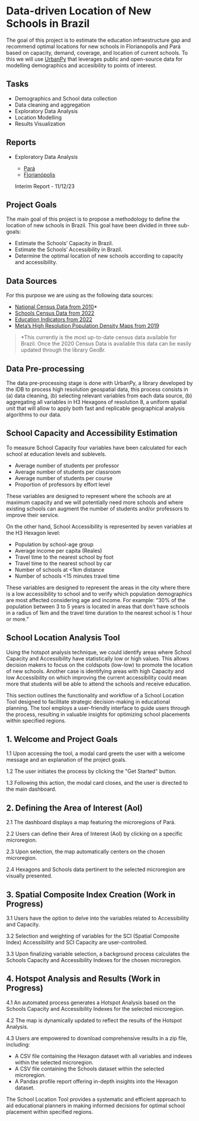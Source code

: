 # Data-driven Location of New Schools in Brazil

The goal of this project is to estimate the education infraestructure gap and recommend optimal locations for new schools in Florianopolis and Pará based on capacity, demand, coverage, and location of current schools. To this we will use [UrbanPy](https://doi.org/10.1007/978-3-031-06862-1_34) that leverages public and open-source data for modelling demographics and accesibility to points of interest.

## Tasks

- Demographics and School data collection
- Data cleaning and aggregation
- Exploratory Data Analysis
- Location Modelling
- Results Visualization

## Reports

- Exploratory Data Analysis
  - [Pará](https://el-bid.github.io/edu-brazil/docs/para_data_extraction.html)
  - [Florianópolis](https://el-bid.github.io/edu-brazil/docs/flor_data_extraction.html)

  Interim Report - 11/12/23

## Project Goals

The main goal of this project is to propose a methodology to define the location of new schools in Brazil. This goal have been divided in three sub-goals:

- Estimate the Schools’ Capacity in Brazil. 
- Estimate the Schools’ Accessibility in Brazil.
- Determine the optimal location of new schools according to capacity and accessibility.

## Data Sources

For this purpose we are using as the following data sources:

- [National Census Data from 2010](https://ipeagit.github.io/censobr/)*
- [Schools Census Data from 2022](https://ipeagit.github.io/geobr/)
- [Education Indicators from 2022](https://www.gov.br/inep/pt-br/acesso-a-informacao/dados-abertos/indicadores-educacionais)
- [Meta’s High Resolution Population Density Maps from 2019](https://data.humdata.org/dataset/brazil-high-resolution-population-density-maps-demographic-estimates?)

> *This currently is the most up-to-date census data available for Brazil. Once the 2020 Census Data is available this data can be easily updated through the library GeoBr. 

## Data Pre-processing

The data pre-processing stage is done with UrbanPy, a library developed by the IDB to process high resolution geospatial data, this process consists in (a) data cleaning, (b) selecting relevant variables from each data source, (b) aggregating all variables in H3 Hexagons of resolution 8, a uniform spatial unit that will allow to apply both fast and replicable geographical analysis algorithms to our data.

## School Capacity and Accessibility Estimation

To measure School Capacity four variables have been calculated for each school at education levels and sublevels.

- Average number of students per professor
- Average number of students per classroom
- Average number of students per course
- Proportion of professors by effort level

These variables are designed to represent where the schools are at maximum capacity and we will potentially need more schools and where existing schools can augment the number of students and/or professors to improve their service.

On the other hand, School Accessibility is represented by seven variables at the H3 Hexagon level:

- Population by school-age group
- Average income per capita (Reales)
- Travel time to the nearest school by foot
- Travel time to the nearest school by car
- Number of schools at <1km distance
- Number of schools <15 minutes travel time

These variables are designed to represent the areas in the city where there is a low accessibility to school and to verify which population demographics are most affected considering age and income. For example: “30% of the population between 3 to 5 years is located in areas that don’t have schools in a radius of 1km and the travel time duration to the nearest school is 1 hour or more.”

## School Location Analysis Tool


Using the hotspot analysis technique, we could identify areas where School Capacity and Accessibility have statistically low or high values. This allows decision makers to focus on the coldspots (low-low) to promote the location of new schools. Another case is identifying areas with high Capacity and low Accessibility on which improving the current accessibility could mean more that students will be able to attend the schools and receive education.

This section outlines the functionality and workflow of a School Location Tool designed to facilitate strategic decision-making in educational planning. The tool employs a user-friendly interface to guide users through the process, resulting in valuable insights for optimizing school placements within specified regions.

## 1. Welcome and Project Goals

1.1 Upon accessing the tool, a modal card greets the user with a welcome message and an explanation of the project goals.

1.2 The user initiates the process by clicking the "Get Started" button.

1.3 Following this action, the modal card closes, and the user is directed to the main dashboard.

## 2. Defining the Area of Interest (AoI)

2.1 The dashboard displays a map featuring the microregions of Pará.

2.2 Users can define their Area of Interest (AoI) by clicking on a specific microregion.

2.3 Upon selection, the map automatically centers on the chosen microregion.

2.4 Hexagons and Schools data pertinent to the selected microregion are visually presented.

## 3. Spatial Composite Index Creation (Work in Progress)

3.1 Users have the option to delve into the variables related to Accessibility and Capacity.

3.2 Selection and weighting of variables for the SCI (Spatial Composite Index) Accessibility and SCI Capacity are user-controlled.

3.3 Upon finalizing variable selection, a background process calculates the Schools Capacity and Accessibility Indexes for the chosen microregion.

## 4. Hotspot Analysis and Results (Work in Progress)

4.1 An automated process generates a Hotspot Analysis based on the Schools Capacity and Accessibility Indexes for the selected microregion.

4.2 The map is dynamically updated to reflect the results of the Hotspot Analysis.

4.3 Users are empowered to download comprehensive results in a zip file, including:
   - A CSV file containing the Hexagon dataset with all variables and indexes within the selected microregion.
   - A CSV file containing the Schools dataset within the selected microregion.
   - A Pandas profile report offering in-depth insights into the Hexagon dataset.


The School Location Tool provides a systematic and efficient approach to aid educational planners in making informed decisions for optimal school placement within specified regions.



